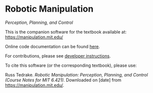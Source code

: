 <!-- Remember, this produces the front page on github, dockerhub, and pypi. -->

# Robotic Manipulation

*Perception, Planning, and Control*

This is the companion software for the textbook available at:
https://manipulation.mit.edu/

Online code documentation can be found
[here](https://manipulation.mit.edu/python/index.html).

For contributions, please see [developer instructions](https://github.com/RussTedrake/htmlbook/blob/master/Developers.md).

To cite this software (or the corresponding textbook), please use:

Russ Tedrake. _Robotic Manipulation: Perception, Planning, and Control (Course
Notes for MIT 6.421)._ Downloaded on [date] from <https://manipulation.mit.edu/>.

